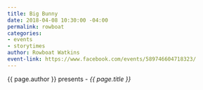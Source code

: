 ```yaml
---
title: Big Bunny
date: 2018-04-08 10:30:00 -04:00
permalink: rowboat
categories:
- events
- storytimes
author: Rowboat Watkins
event-link: https://www.facebook.com/events/589746604718323/
---
```


{{ page.author }} presents - *{{ page.title }}*
